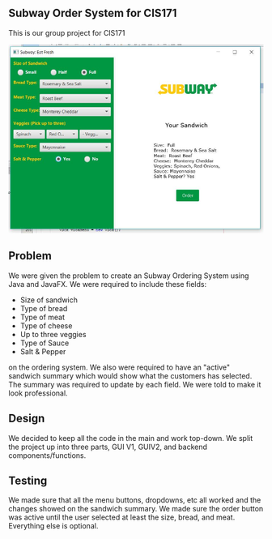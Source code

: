 <h2>Subway Order System for CIS171</h2>
<p>This is our group project for CIS171</p>

<img src="Week14GroupProjectSubwayOrderSystem/README.jpg">

<h2>Problem</h2>
<p>We were given the problem to create an Subway Ordering System using Java and JavaFX. We were required to include these fields:</p>
<ul>
  <li>Size of sandwich</li>
  <li>Type of bread</li>
  <li>Type of meat</li>
  <li>Type of cheese</li>
  <li>Up to three veggies</li>
  <li>Type of Sauce</li>
  <li>Salt & Pepper</li>
</ul>
<p>on the ordering system. We also were required to have an "active" sandwich summary which would show what the customers has selected. The summary was required to update by each field. We were told to make it look professional.</p>

<h2>Design</h2>
<p>We decided to keep all the code in the main and work top-down. We split the project up into three parts, GUI V1, GUIV2, and backend components/functions.</p>

<h2>Testing</h2>
<p>We made sure that all the menu buttons, dropdowns, etc all worked and the changes showed on the sandwich summary. We made sure the order button was active until the user selected at least the size, bread, and meat. Everything else is optional.</p>
